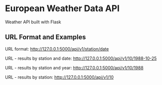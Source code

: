 # European Weather Data API

Weather API built with Flask


## URL Format and Examples
URL format: http://127.0.0.1:5000/api/v1/station/date

URL - results by station and date: http://127.0.0.1:5000/api/v1/10/1988-10-25

URL - results by station and year: http://127.0.0.1:5000/api/v1/10/1988

URL - results by station: http://127.0.0.1:5000/api/v1/10